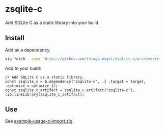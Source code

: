 # zsqlite-c

Add SQLite C as a static library into your build.

## Install

Add as a dependency:

```sh
zig fetch --save "https://github.com/thiago-negri/zsqlite-c/archive/refs/tags/v3.47.0.zip"
```

Add to your build:

```zig
// Add SQLite C as a static library.
const zsqlite_c = b.dependency("zsqlite-c", .{ .target = target, .optimize = optimize });
const zsqlite_c_artifact = zsqlite_c.artifact("zsqlite-c");
lib.linkLibrary(zsqlite_c_artifact);
```

## Use

See [example-usage-c-import.zig](./example-usage-c-import.zig).
